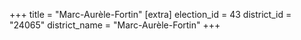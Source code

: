 +++
title = "Marc-Aurèle-Fortin"
[extra]
election_id = 43
district_id = "24065"
district_name = "Marc-Aurèle-Fortin"
+++
